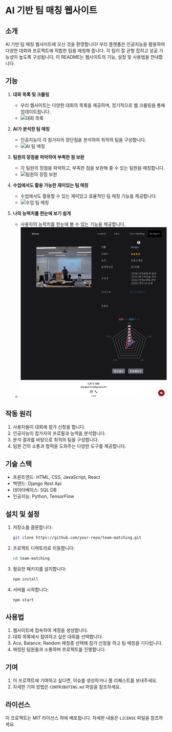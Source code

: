 # AI 기반 팀 매칭 웹사이트

## 소개

AI 기반 팀 매칭 웹사이트에 오신 것을 환영합니다! 우리 플랫폼은 인공지능을 활용하여 다양한 대회와 프로젝트에 적합한 팀을 매칭해 줍니다. 각 팀이 잘 균형 잡히고 성공 가능성이 높도록 구성됩니다. 이 README는 웹사이트의 기능, 설정 및 사용법을 안내합니다.

## 기능

1. **대회 목록 및 크롤링**

   - 우리 웹사이트는 다양한 대회의 목록을 제공하며, 정기적으로 웹 크롤링을 통해 업데이트됩니다.
   - ![대회 목록](./images/a.png)

2. **AI가 분석한 팀 매칭**

   - 인공지능이 각 참가자의 장단점을 분석하여 최적의 팀을 구성합니다.
   - ![AI 팀 매칭](./images/b.png)

3. **팀원의 장점을 파악하여 부족한 점 보완**

   - 각 팀원의 장점을 파악하고, 부족한 점을 보완해 줄 수 있는 팀원을 매칭합니다.
   - ![팀원의 장점 보완](./images/c.png)

4. **수업에서도 활용 가능한 재미있는 팀 매칭**

   - 수업에서도 활용할 수 있는 재미있고 효율적인 팀 매칭 기능을 제공합니다.
   - ![수업 팀 매칭](./images/d.png)

5. **나의 능력치를 한눈에 보기 쉽게**
   - 사용자의 능력치를 한눈에 볼 수 있는 기능을 제공합니다.
   - ![능력치 한눈에 보기](./images/e.png)

## 작동 원리

1. 사용자들이 대회에 참가 신청을 합니다.
2. 인공지능이 참가자의 프로필과 능력을 분석합니다.
3. 분석 결과를 바탕으로 최적의 팀을 구성합니다.
4. 팀원 간의 소통과 협력을 도와주는 다양한 도구를 제공합니다.

## 기술 스택

- 프론트엔드: HTML, CSS, JavaScript, React
- 백엔드: Django Rest Api
- 데이터베이스: SQL DB
- 인공지능: Python, TensorFlow

## 설치 및 설정

1. 저장소를 클론합니다:
   ```bash
   git clone https://github.com/your-repo/team-matching.git
   ```
2. 프로젝트 디렉토리로 이동합니다:
   ```bash
   cd team-matching
   ```
3. 필요한 패키지를 설치합니다:
   ```bash
   npm install
   ```
4. 서버를 시작합니다:
   ```bash
   npm start
   ```

## 사용법

1. 웹사이트에 접속하여 계정을 생성합니다.
2. 대회 목록에서 참여하고 싶은 대회를 선택합니다.
3. Ace, Balance, Random 매칭중 선택해 참가 신청을 하고 팀 매칭을 기다립니다.
4. 매칭된 팀원들과 소통하며 프로젝트를 진행합니다.

## 기여

1. 이 프로젝트에 기여하고 싶다면, 이슈를 생성하거나 풀 리퀘스트를 보내주세요.
2. 자세한 기여 방법은 `CONTRIBUTING.md` 파일을 참조하세요.

## 라이선스

이 프로젝트는 MIT 라이선스 하에 배포됩니다. 자세한 내용은 `LICENSE` 파일을 참조하세요.
